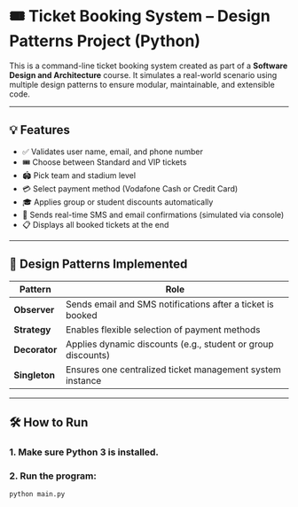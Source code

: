 # 🎟️ Ticket Booking System – Design Patterns Project (Python)

This is a command-line ticket booking system created as part of a **Software Design and Architecture** course. It simulates a real-world scenario using multiple design patterns to ensure modular, maintainable, and extensible code.

---

## 💡 Features

- ✅ Validates user name, email, and phone number
- 🎟️ Choose between Standard and VIP tickets
- 🏟️ Pick team and stadium level
- 💳 Select payment method (Vodafone Cash or Credit Card)
- 🎓 Applies group or student discounts automatically
- 📩 Sends real-time SMS and email confirmations (simulated via console)
- 📋 Displays all booked tickets at the end

---

## 🧩 Design Patterns Implemented

| Pattern        | Role |
|----------------|------|
| **Observer**   | Sends email and SMS notifications after a ticket is booked |
| **Strategy**   | Enables flexible selection of payment methods |
| **Decorator**  | Applies dynamic discounts (e.g., student or group discounts) |
| **Singleton**  | Ensures one centralized ticket management system instance |

---

## 🛠️ How to Run

### 1. Make sure Python 3 is installed.

### 2. Run the program:
```bash
python main.py
